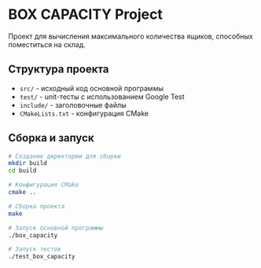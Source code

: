 # BOX CAPACITY Project

Проект для вычисления максимального количества ящиков, способных поместиться на склад.

## Структура проекта

- `src/` - исходный код основной программы
- `test/` - unit-тесты с использованием Google Test
- `include/` - заголовочные файлы
- `CMakeLists.txt` - конфигурация CMake

## Сборка и запуск

```bash
# Создание директории для сборки
mkdir build
cd build

# Конфигурация CMake
cmake ..

# Сборка проекта
make

# Запуск основной программы
./box_capacity

# Запуск тестов
./test_box_capacity